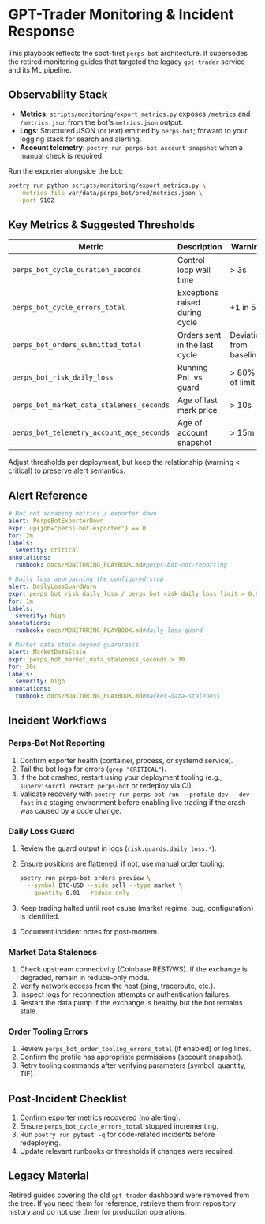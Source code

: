 # GPT-Trader Monitoring & Incident Response

This playbook reflects the spot-first `perps-bot` architecture. It supersedes
the retired monitoring guides that targeted the legacy `gpt-trader` service and
its ML pipeline.

## Observability Stack

- **Metrics**: `scripts/monitoring/export_metrics.py` exposes `/metrics` and
  `/metrics.json` from the bot's `metrics.json` output.
- **Logs**: Structured JSON (or text) emitted by `perps-bot`; forward to your
  logging stack for search and alerting.
- **Account telemetry**: `poetry run perps-bot account snapshot` when a manual
  check is required.

Run the exporter alongside the bot:

```bash
poetry run python scripts/monitoring/export_metrics.py \
  --metrics-file var/data/perps_bot/prod/metrics.json \
  --port 9102
```

## Key Metrics & Suggested Thresholds

| Metric | Description | Warning | Critical |
|--------|-------------|---------|----------|
| `perps_bot_cycle_duration_seconds` | Control loop wall time | > 3s | > 6s |
| `perps_bot_cycle_errors_total` | Exceptions raised during cycle | +1 in 5m | +3 in 5m |
| `perps_bot_orders_submitted_total` | Orders sent in the last cycle | Deviation from baseline | Confirm unexpected surge |
| `perps_bot_risk_daily_loss` | Running PnL vs guard | > 80% of limit | ≥ limit (trading halts) |
| `perps_bot_market_data_staleness_seconds` | Age of last mark price | > 10s | > 30s |
| `perps_bot_telemetry_account_age_seconds` | Age of account snapshot | > 15m | > 30m |

Adjust thresholds per deployment, but keep the relationship (warning < critical)
to preserve alert semantics.

## Alert Reference

```yaml
# Bot not scraping metrics / exporter down
alert: PerpsBotExporterDown
expr: up{job="perps-bot-exporter"} == 0
for: 2m
labels:
  severity: critical
annotations:
  runbook: docs/MONITORING_PLAYBOOK.md#perps-bot-not-reporting

# Daily loss approaching the configured stop
alert: DailyLossGuardWarn
expr: perps_bot_risk_daily_loss / perps_bot_risk_daily_loss_limit > 0.8
for: 1m
labels:
  severity: high
annotations:
  runbook: docs/MONITORING_PLAYBOOK.md#daily-loss-guard

# Market data stale beyond guardrails
alert: MarketDataStale
expr: perps_bot_market_data_staleness_seconds > 30
for: 30s
labels:
  severity: high
annotations:
  runbook: docs/MONITORING_PLAYBOOK.md#market-data-staleness
```

## Incident Workflows

### Perps-Bot Not Reporting

1. Confirm exporter health (container, process, or systemd service).
2. Tail the bot logs for errors (`grep "CRITICAL"`).
3. If the bot crashed, restart using your deployment tooling
   (e.g., `supervisorctl restart perps-bot` or redeploy via CI).
4. Validate recovery with `poetry run perps-bot run --profile dev --dev-fast` in a
   staging environment before enabling live trading if the crash was caused by a
   code change.

### Daily Loss Guard

1. Review the guard output in logs (`risk.guards.daily_loss.*`).
2. Ensure positions are flattened; if not, use manual order tooling:

   ```bash
   poetry run perps-bot orders preview \
     --symbol BTC-USD --side sell --type market \
     --quantity 0.01 --reduce-only
   ```

3. Keep trading halted until root cause (market regime, bug, configuration) is
   identified.
4. Document incident notes for post-mortem.

### Market Data Staleness

1. Check upstream connectivity (Coinbase REST/WS). If the exchange is degraded,
   remain in reduce-only mode.
2. Verify network access from the host (ping, traceroute, etc.).
3. Inspect logs for reconnection attempts or authentication failures.
4. Restart the data pump if the exchange is healthy but the bot remains stale.

### Order Tooling Errors

1. Review `perps_bot_order_tooling_errors_total` (if enabled) or log lines.
2. Confirm the profile has appropriate permissions (account snapshot).
3. Retry tooling commands after verifying parameters (symbol, quantity, TIF).

## Post-Incident Checklist

1. Confirm exporter metrics recovered (no alerting).
2. Ensure `perps_bot_cycle_errors_total` stopped incrementing.
3. Run `poetry run pytest -q` for code-related incidents before redeploying.
4. Update relevant runbooks or thresholds if changes were required.

## Legacy Material

Retired guides covering the old `gpt-trader` dashboard were removed from the
tree. If you need them for reference, retrieve them from repository history and
do not use them for production operations.
